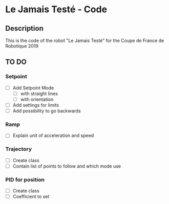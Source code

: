# Le Jamais Testé - Code
## Description
This is the code of the robot "Le Jamais Testé" for the Coupe de France de Robotique 2019

## TO DO
### Setpoint
- [ ] Add Setpoint Mode
  - [ ] with straight lines
  - [ ] with orientation
- [ ] Add settings for limits
- [ ] Add possibility to go backwards

### Ramp
- [ ] Explain unit of acceleration and speed

### Trajectory
- [ ] Create class
- [ ] Contain list of points to follow and which mode use

### PID for position
- [ ] Create class
- [ ] Coefficient to set
